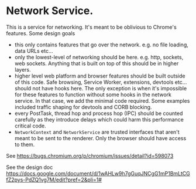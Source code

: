 # Network Service.

This is a service for networking. It's meant to be oblivious to Chrome's features.
Some design goals
  * this only contains features that go over the network. e.g. no file loading, data URLs etc...
  * only the lowest-level of networking should be here. e.g. http, sockets, web sockets. Anything that is built on top of this should be in higher layers.
  * higher level web platform and browser features should be built outside of this code. Safe browsing, Service Worker, extensions, devtools etc... should not have hooks here. The only exception is when it's impossible for these features to function without some hooks in the network service. In that case, we add the minimal code required. Some examples included traffic shaping for devtools and CORB blocking.
  * every PostTask, thread hop and process hop (IPC) should be counted carefully as they introduce delays which could harm this performance critical code.
  * `NetworkContext` and `NetworkService` are trusted interfaces that aren't meant to be sent to the renderer. Only the browser should have access to them.

See https://bugs.chromium.org/p/chromium/issues/detail?id=598073

See the design doc
https://docs.google.com/document/d/1wAHLw9h7gGuqJNCgG1mP1BmLtCGfZ2pys-PdZQ1vg7M/edit?pref=2&pli=1#
